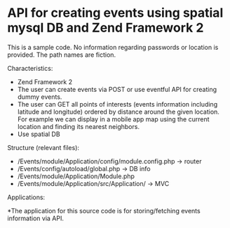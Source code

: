 # API for creating events using spatial mysql DB and Zend Framework 2

This is a sample code. No information regarding passwords or location is provided. The path names are fiction.

Characteristics:

* Zend Framework 2
* The user can create events via POST or use eventful API for creating dummy events.
* The user can GET all points of interests (events information including latitude and longitude) ordered by distance around the given location. For example we can display in a mobile app map using the current location and finding its nearest neighbors.
* Use spatial DB

Structure (relevant files):

* /Events/module/Application/config/module.config.php -> router
* /Events/config/autoload/global.php -> DB info
* /Events/module/Application/Module.php
* /Events/module/Application/src/Application/ -> MVC


Applications:

*The application for this source code is for storing/fetching events information via API.
